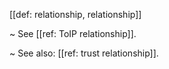 [[def: relationship, relationship]]

~ See [[ref: ToIP relationship]].

~ See also: [[ref: trust relationship]].
